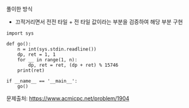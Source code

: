 풀이한 방식 
- 끄적거리면서 전전 타일 + 전 타일 값이라는 부분을 검증하여 해당 부분 구현 
```python3
import sys

def go():
    n = int(sys.stdin.readline())
    dp, ret = 1, 1
    for __ in range(1, n):
        dp, ret = ret, (dp + ret) % 15746
    print(ret)

if __name__ == '__main__':
    go()

```
문제출처: https://www.acmicpc.net/problem/1904
